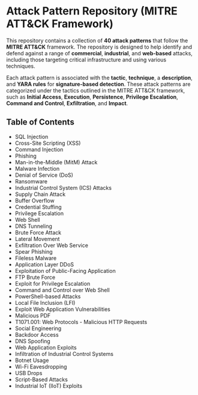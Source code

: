 # Attack Pattern Repository (MITRE ATT&CK Framework)

This repository contains a collection of **40 attack patterns** that follow the **MITRE ATT&CK** framework. The repository is designed to help identify and defend against a range of **commercial**, **industrial**, and **web-based** attacks, including those targeting critical infrastructure and using various techniques.

Each attack pattern is associated with the **tactic**, **technique**, a **description**, and **YARA rules** for **signature-based detection**. These attack patterns are categorized under the tactics outlined in the MITRE ATT&CK framework, such as **Initial Access**, **Execution**, **Persistence**, **Privilege Escalation**, **Command and Control**, **Exfiltration**, and **Impact**.

## Table of Contents
  - SQL Injection
  - Cross-Site Scripting (XSS)
  - Command Injection
  - Phishing
  - Man-in-the-Middle (MitM) Attack
  - Malware Infection
  - Denial of Service (DoS)
  - Ransomware
  - Industrial Control System (ICS) Attacks
  - Supply Chain Attack
  - Buffer Overflow
  - Credential Stuffing
  - Privilege Escalation
  - Web Shell
  - DNS Tunneling
  - Brute Force Attack
  - Lateral Movement
  - Exfiltration Over Web Service
  - Spear Phishing
  - Fileless Malware
  - Application Layer DDoS
  - Exploitation of Public-Facing Application
  - FTP Brute Force
  - Exploit for Privilege Escalation
  - Command and Control over Web Shell
  - PowerShell-based Attacks
  - Local File Inclusion (LFI)
  - Exploit Web Application Vulnerabilities
  - Malicious PDF
  - T1071.001: Web Protocols - Malicious HTTP Requests
  - Social Engineering
  - Backdoor Access
  - DNS Spoofing
  - Web Application Exploits
  - Infiltration of Industrial Control Systems
  - Botnet Usage
  - Wi-Fi Eavesdropping
  - USB Drops
  - Script-Based Attacks
  - Industrial IoT (IIoT) Exploits


